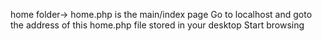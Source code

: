 home folder-> home.php is the main/index page
Go to localhost and goto the address of this home.php file stored in your desktop
Start browsing
